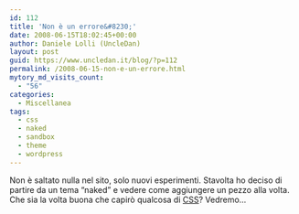 ```yaml
---
id: 112
title: 'Non è un errore&#8230;'
date: 2008-06-15T18:02:45+00:00
author: Daniele Lolli (UncleDan)
layout: post
guid: https://www.uncledan.it/blog/?p=112
permalink: /2008-06-15-non-e-un-errore.html
mytory_md_visits_count:
  - "56"
categories:
  - Miscellanea
tags:
  - css
  - naked
  - sandbox
  - theme
  - wordpress
---
```

Non è saltato nulla nel sito, solo nuovi esperimenti. Stavolta ho deciso di partire da un tema &#8220;naked&#8221; e vedere come aggiungere un pezzo alla volta. Che sia la volta buona che capirò qualcosa di <a title="Home of CSS" href="http://www.w3.org/Style/CSS/" target="_blank">CSS</a>? Vedremo&#8230;